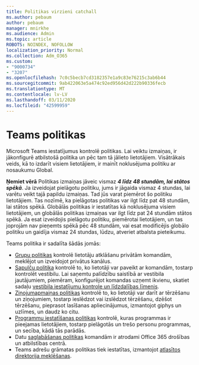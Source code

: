 ```yaml
---
title: Politikas virzieni catchall
ms.author: pebaum
author: pebaum
manager: mnirkhe
ms.audience: Admin
ms.topic: article
ROBOTS: NOINDEX, NOFOLLOW
localization_priority: Normal
ms.collection: Adm_O365
ms.custom:
- "9000734"
- "3207"
ms.openlocfilehash: 7c0c5becb7cd3182357e1a9c83e76215c3ab6b44
ms.sourcegitcommit: 9ab422063e5a474c92ed956d42d222b90336fecb
ms.translationtype: MT
ms.contentlocale: lv-LV
ms.lasthandoff: 03/11/2020
ms.locfileid: "42599959"
---
```

# <a name="teams-policies"></a>Teams politikas

Microsoft Teams iestatījumus kontrolē politikas. Lai veiktu izmaiņas, ir jākonfigurē atbilstošā politika un pēc tam tā jālieto lietotājiem. Visātrākais veids, kā to izdarīt visiem lietotājiem, ir mainīt noklusējuma politiku ar nosaukumu Global. 

**Ņemiet vērā** Politikas izmaiņas jāveic vismaz ***4 līdz 48 stundām, lai stātos spēkā***. Ja izveidojat pielāgotu politiku, jums ir jāgaida vismaz 4 stundas, lai varētu veikt tajā papildu izmaiņas. Tad jūs varat piemērot šo politiku lietotājiem. Tas nozīmē, ka pielāgotas politikas var ilgt līdz pat 48 stundām, lai stātos spēkā. Globālās politikas ir iestatītas kā noklusējuma visiem lietotājiem, un globālās politikas izmaiņas var ilgt līdz pat 24 stundām stātos spēkā. Ja esat izveidojis pielāgotu politiku, piemērotai lietotājiem, un tas joprojām nav pieņemts spēkā pēc 48 stundām, vai esat modificējis globālo politiku un gaidīja vismaz 24 stundas, lūdzu, atveriet atbalsta pieteikumu.

Teams politika ir sadalīta šādās jomās:

- [Grupu politikas](https://docs.microsoft.com/MicrosoftTeams/teams-policies) kontrolē lietotāju atklāšanu privātām komandām, meklējot un izveidojot privātus kanālus.  
- [Sapulču politika](https://docs.microsoft.com/microsoftteams/meeting-policies-in-teams) kontrolē to, ko lietotāji var paveikt ar komandām, tostarp kontrolēt vestibilu. Lai saņemtu palīdzību saistībā ar vestibila jautājumiem, piemēram, konfigurējot komandas uzņemt ikvienu, skatiet sadaļu [vestibila iestatījumu kontrole un līdzdalības līmenis](https://docs.microsoft.com/alchemyinsights/bypass-lobby).
- [Ziņojumapmaiņas politikas](https://docs.microsoft.com/microsoftteams/messaging-policies-in-teams) kontrolē to, ko lietotāji var darīt ar tērzēšanu un ziņojumiem, tostarp ieslēdzot vai izslēdzot tērzēšanu, dzēšot tērzēšanu, pieprasot lasīšanas apliecinājumus, izmantojot giphys un uzlīmes, un daudz ko citu.
- [Programmu iestatīšanas politikas](https://docs.microsoft.com/MicrosoftTeams/teams-app-setup-policies) kontrolē, kuras programmas ir pieejamas lietotājiem, tostarp pielāgotās un trešo personu programmas, un secība, kādā tās parādās.  
- Datu [saglabāšanas politikas](https://docs.microsoft.com/microsoftteams/retention-policies) komandām ir atrodami Office 365 drošības un atbilstības centrā.
- Teams adrešu grāmatas politikas tiek iestatītas, izmantojot [atlasītos direktorija meklēšanas](https://docs.microsoft.com/MicrosoftTeams/teams-scoped-directory-search).